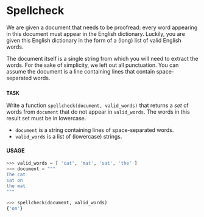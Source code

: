 # Spellcheck

We are given a document that needs to be proofread: every word appearing in this document must appear in the English dictionary.
Luckily, you are given this English dictionary in the form of a (long) list of valid English words.

The document itself is a single string from which you will need to extract the words.
For the sake of simplicity, we left out all punctuation.
You can assume the document is a line containing lines that contain space-separated words.

### `TASK`
Write a function `spellcheck(document, valid_words)` that returns a *set* of words from `document` that do not appear in `valid_words`.
The words in this result set must be in lowercase.

* `document` is a string containing lines of space-separated words.
* `valid_words` is a list of (lowercase) strings.


#### USAGE

```python
>>> valid_words = [ 'cat', 'mat', 'sat', 'the' ]
>>> document = """
The cat
sat on
the mat
"""

>>> spellcheck(document, valid_words)
{'on'}
```


